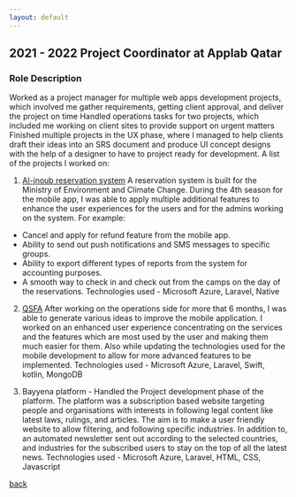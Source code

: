 ```yaml
---
layout: default
---
```


## 2021 - 2022 Project Coordinator at Applab Qatar
### Role Description 
Worked as a project manager for multiple web apps development projects, which involved me gather requirements, getting client approval, and deliver the project on time
Handled operations tasks for two projects, which included me working on client sites to provide support on urgent matters
Finished multiple projects in the UX phase, where I managed to help clients draft their ideas into an SRS document and produce UI concept designs with the help of a designer to have to project ready for development.
A list of the projects I worked on:
1. [Al-jnoub reservation system](https://aljnoub.qa)
A reservation system is built for the Ministry of Environment and Climate Change. During the 4th season for the mobile app, I was able to apply multiple additional features to enhance the user experiences for the users and for the admins working on the system. For example:
- Cancel and apply for refund feature from the mobile app.
- Ability to send out push notifications and SMS messages to specific groups.
- Ability to export different types of reports from the system for accounting purposes.
- A smooth way to check in and check out from the camps on the day of the reservations.
Technologies used - Microsoft Azure, Laravel, Native

2. [QSFA](https://apps.apple.com/ca/app/qsfa/id1316984329)
After working on the operations side for more that 6 months, I was able to generate various ideas to improve the mobile application. I worked on an enhanced user experience concentrating on the services and the features which are most used by the user and making them much easier for them. Also while updating the technologies used for the mobile development to allow for more advanced features to be implemented.
Technologies used - Microsoft Azure, Laravel, Swift, kotlin, MongoDB

3. Bayyena platform - Handled the Project development phase of the platform. The platform was a subscription based website targeting people and organisations with interests in following legal content like latest laws, rulings, and articles. The aim is to make a user friendly website to allow filtering, and following specific industries. In addition to, an automated newsletter sent out according to the selected countries, and industries for the subscribed users to stay on the top of all the latest news.
Technologies used - Microsoft Azure, Laravel, HTML, CSS, Javascript


[back](./)
